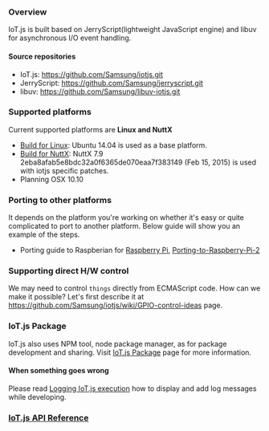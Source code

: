 ### Overview
IoT.js is built based on JerryScript(lightweight JavaScript engine) and libuv for asynchronous I/O event handling.

#### Source repositories
* IoT.js: https://github.com/Samsung/iotjs.git
* JerryScript: https://github.com/Samsung/jerryscript.git
* libuv: https://github.com/Samsung/libuv-iotjs.git 

### Supported platforms 
Current supported platforms are **Linux and NuttX**

* [Build for Linux](Build-for-Linux): Ubuntu 14.04 is used as a base platform.
* [Build for NuttX](Build-for-NuttX): NuttX 7.9 2eba8afab5e8bdc32a0f6365de070eaa7f383149 (Feb 15, 2015) is used with iotjs specific patches.
* Planning OSX 10.10 

### Porting to other platforms
It depends on the platform you're working on whether it's easy or quite complicated to port to another platform. Below guide will show you an example of the steps.

* Porting guide to Raspberian for [Raspberry Pi](https://www.raspberrypi.org/downloads/), [Porting-to-Raspberry-Pi-2](https://github.com/Samsung/iotjs/wiki/Porting-to-Raspberry-Pi-2)

### Supporting direct H/W control
We may need to control `things` directly from ECMAScript code. How can we make it possible? Let's first describe it at https://github.com/Samsung/iotjs/wiki/GPIO-control-ideas page.

### IoT.js Package
IoT.js also uses NPM tool, node package manager, as for package development and sharing. Visit [IoT.js Package](https://github.com/Samsung/iotjs/wiki/IoT.js-Package) page for more information.

#### When something goes wrong
Please read [Logging IoT.js execution](Logging-IoT.js-execution) how to display and add log messages while developing.


### [IoT.js API Reference](IoT.js-API-Reference)